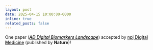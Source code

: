```yaml
---
layout: post
date: 2025-04-15 10:00:00-0000
inline: true
related_posts: false
---
```


One paper (<a href="https://www.nature.com/articles/s41746-025-01640-z" style="font-weight: 500; color: black;"><em>AD Digital Biomarkers Landscape</em></a>) accepted by <a href="https://www.nature.com/npjdigitalmed/" style="font-weight: 500;">npj Digital Medicine</a> (published by <strong>Nature</strong>)!